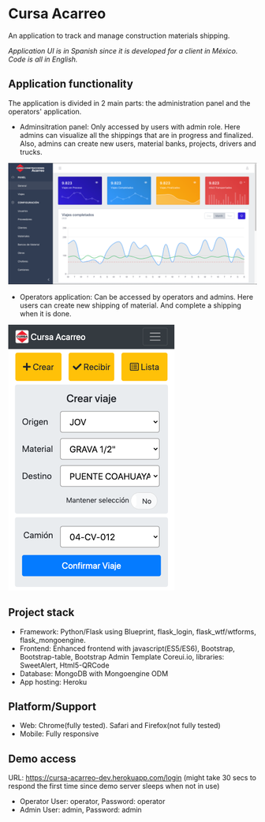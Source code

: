 # Cursa Acarreo

An application to track and manage construction materials shipping.

*Application UI is in Spanish since it is developed for a client in México. Code is all in English.*

## Application functionality

The application is divided in 2 main parts: the administration panel and the operators' application.

- Adminsitration panel: Only accessed by users with admin role. Here admins can visualize all the shippings that are in progress and finalized. Also, admins can create new users, material banks, projects, drivers and trucks.

![Admin Panel](/readme_imgs/2020-10-14_18-47-12.png)

- Operators application: Can be accessed by operators and admins. Here users can create new shipping of material. And complete a shipping when it is done.

![App](/readme_imgs/2020-10-14_19-08-59.png)

## Project stack

- Framework: Python/Flask using Blueprint, flask_login, flask_wtf/wtforms, flask_mongoengine.
- Frontend: Enhanced frontend with javascript(ES5/ES6), Bootstrap, Bootstrap-table, Bootstrap Admin Template Coreui.io, libraries: SweetAlert, Html5-QRCode
- Database: MongoDB with Mongoengine ODM
- App hosting: Heroku

## Platform/Support

- Web: Chrome(fully tested). Safari and Firefox(not fully tested)
- Mobile: Fully responsive

## Demo access 
URL: https://cursa-acarreo-dev.herokuapp.com/login 
(might take 30 secs to respond the first time since demo server sleeps when not in use)
- Operator User: operator, Password: operator
- Admin User: admin, Password: admin
